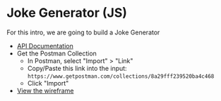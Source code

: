 # Joke Generator (JS)

For this intro, we are going to build a Joke Generator

- [API Documentation](https://github.com/15Dkatz/official_joke_api)
- Get the Postman Collection
  - In Postman, select "Import" > "Link"
  - Copy/Paste this link into the input: `https://www.getpostman.com/collections/8a29fff239520ba4c468`
  - Click "Import"
- [View the wireframe](https://www.figma.com/file/dUTnw5fZfWCB2RCRJpS7Af/JJ-Wireframe-JS?node-id=0%3A1)
